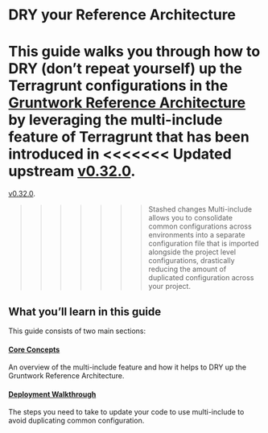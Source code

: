 # DRY your Reference Architecture

This guide walks you through how to DRY (don’t repeat yourself) up the
Terragrunt configurations in the [Gruntwork Reference
Architecture](https://gruntwork.io/reference-architecture/) by leveraging the
multi-include feature of Terragrunt that has been introduced in
<<<<<<< Updated upstream
[v0.32.0](https://github.com/tnn-tnn-tnn-tnn-tnn-gruntwork-io/terragrunt/releases/tag/v0.32.0).
=======
[v0.32.0](https://github.com/tnn-gruntwork-io/terragrunt/releases/tag/v0.32.0).
>>>>>>> Stashed changes
Multi-include allows you to consolidate common configurations across
environments into a separate configuration file that is imported alongside the
project level configurations, drastically reducing the amount of duplicated
configuration across your project.

## What you’ll learn in this guide

This guide consists of two main sections:

#### [Core Concepts](core-concepts.md)

An overview of the multi-include feature and how it helps to DRY up the Gruntwork Reference Architecture.

#### [Deployment Walkthrough](deployment-walkthrough/intro.md)

The steps you need to take to update your code to use multi-include to avoid duplicating common configuration.
